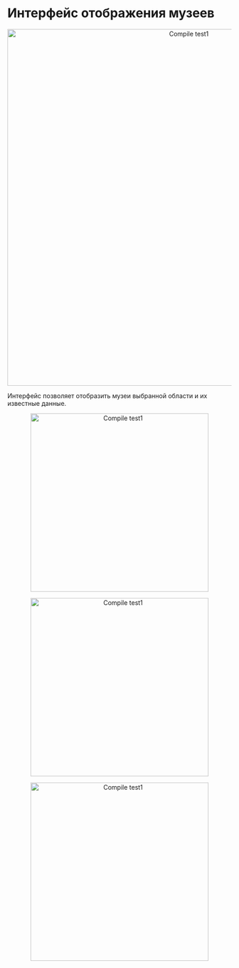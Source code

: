 # Интерфейс отображения музеев



<p align="center">
  <img width="800" src="https://github.com/YanaGv/ostis-geography/blob/pis/interface/sc-web-extensions/museums/img/photo_2022-03-08_19-43-53.jpg?raw=true" alt="Compile test1">
</p>

Интерфейс позволяет отобразить музеи выбранной области и их известные данные.

<p align="center">
  <img width="400" src="https://github.com/YanaGv/ostis-geography/blob/pis/interface/sc-web-extensions/museums/img/gif1.gif.gif?raw=true" alt="Compile test1">
</p>

<p align="center">
  <img width="400" src="https://github.com/YanaGv/ostis-geography/blob/pis/interface/sc-web-extensions/museums/img/2.gif.gif?raw=true" alt="Compile test1">
</p>

<p align="center">
  <img width="400" src="https://github.com/YanaGv/ostis-geography/blob/pis/interface/sc-web-extensions/museums/img/3.gif.gif?raw=true" alt="Compile test1">
</p>

